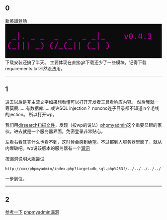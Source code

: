## 0

新英雄登场
![Alt text](image.png)
下载安装还搞了半天。
主要体现在直接git下载还少了一些模块，记得下载requirements.txt不然没法用。

----
## 1

进去以后是非主流文字如果想看懂可以打开开发者工具看响应内容。
然后我就一筹莫展……有数据库……或许SQL injection？
nonono连子目录都不知道in个毛线的jection。
所以打开wp。

我们用<a href=https://blog.csdn.net/m0_48574718/article/details/129244162>dirsearch扫描文件</a>，发现（按wp的说法）<a href=https://www.phpmyadmin.net/>phpmyadmin</a>这个重要显眼的家伙。进去就是一个服务器界面，免密登录非常贴心。



左看右看其实什么也看不到，这时候会感到绝望。不过都到人服务器里面了，就从内爆破吧。wp说该版本的服务器有一个<a href=https://blog.csdn.net/weixin_44037296/article/details/111039461>漏洞</a>

按漏洞说明大胆尝试
```txt
http://xxx/phpmyadmin/index.php?target=db_sql.php%253f/../../../../../../../../flag
```
一步到位。

----
## 2

<a href=https://blog.csdn.net/SopRomeo/article/details/105536972>参考一下</a>
<a href=https://blog.csdn.net/m0_47418965/article/details/121708917>phpmyadmin漏洞</a>